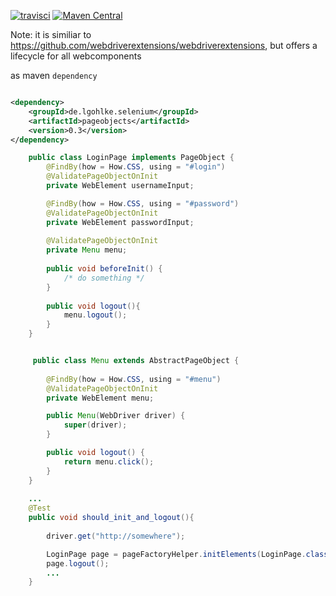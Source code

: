 [![travisci](https://travis-ci.org/lkwg82/de.lgohlke.selenium-pageobjects.svg)](https://travis-ci.org/lkwg82/de.lgohlke.selenium-pageobjects)
[![Maven Central](https://maven-badges.herokuapp.com/maven-central/de.lgohlke.selenium/pageobjects/badge.svg)](https://search.maven.org/#search%7Cga%7C1%7Cg%3Ade.lgohlke.selenium)

Note: it is similiar to https://github.com/webdriverextensions/webdriverextensions, but offers a lifecycle for all webcomponents

as maven `dependency`

```xml

<dependency>
    <groupId>de.lgohlke.selenium</groupId>
    <artifactId>pageobjects</artifactId>
    <version>0.3</version>
</dependency>

```

```java
    public class LoginPage implements PageObject {
        @FindBy(how = How.CSS, using = "#login")
        @ValidatePageObjectOnInit
        private WebElement usernameInput;

        @FindBy(how = How.CSS, using = "#password")
        @ValidatePageObjectOnInit
        private WebElement passwordInput;
        
        @ValidatePageObjectOnInit            
        private Menu menu;
    
        public void beforeInit() {
            /* do something */
        }
        
        public void logout(){
            menu.logout(); 
        }
    }


     public class Menu extends AbstractPageObject {
    
        @FindBy(how = How.CSS, using = "#menu")
        @ValidatePageObjectOnInit
        private WebElement menu;

        public Menu(WebDriver driver) {
            super(driver);
        }

        public void logout() {
            return menu.click();
        }
    }
    
    ...
    @Test
    public void should_init_and_logout(){
          
        driver.get("http://somewhere");

        LoginPage page = pageFactoryHelper.initElements(LoginPage.class);
        page.logout();
        ...
    }
    
```
